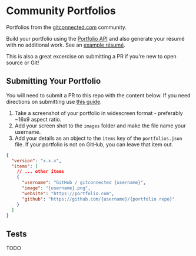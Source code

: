# Community Portfolios
Portfolios from the [gitconnected.com](https://gitconnected.com) community.

Build your portfolio using the [Portfolio API](https://gitconnected.com/portfolio-api) and also generate your résumé with no additional work. See an [example résumé](https://gitconnected.com/richard-hendricks-demo/resume).

This is also a great excercise on submitting a PR if you're new to open source or Git!

## Submitting Your Portfolio
You will need to submit a PR to this repo with the content below. If you need directions on submitting use [this guide](https://help.github.com/en/github/collaborating-with-issues-and-pull-requests/creating-a-pull-request).

1. Take a screenshot of your portfolio in widescreen format - preferably ~16x9 aspect ratio.
2. Add your screen shot to the `images` folder and make the file name your username.
3. Add your details as an object to the `items` key of the `portfolios.json` file. If your portfolio is not on GitHub, you can leave that item out.
```json
{
  "version": "x.x.x",
  "items": [
    // ... other items
    {
      "username": "GitHub / gitconnected {username}",
      "image": "{username}.png",
      "website": "https://portfolio.com",
      "github": "https://github.com/{username}/{portfolio repo}"
    }
  ]
}
```

## Tests
TODO
